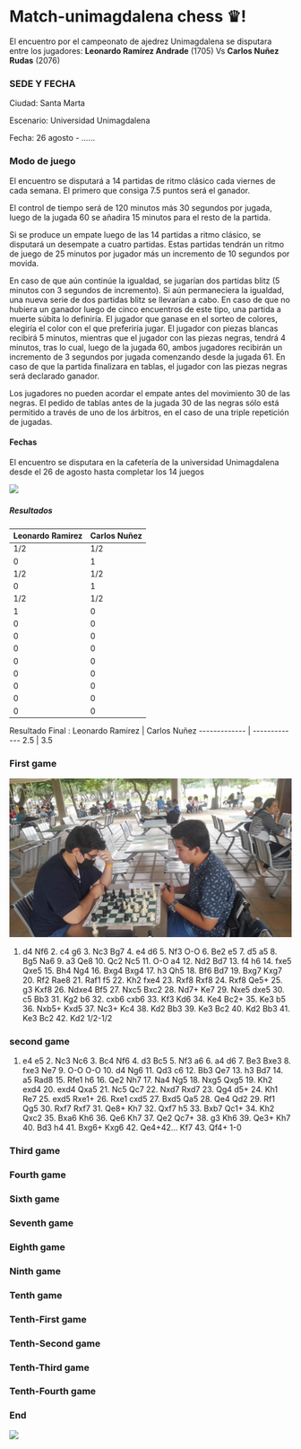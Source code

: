 # Match-unimagdalena chess ♛!

El encuentro por el campeonato de ajedrez Unimagdalena se disputara entre los jugadores: **Leonardo Ramírez Andrade** (1705) Vs **Carlos Nuñez Rudas** (2076)

### SEDE Y FECHA

Ciudad: Santa Marta

Escenario: Universidad Unimagdalena

Fecha: 26 agosto - ......

### Modo de juego

   El encuentro se disputará a 14 partidas de ritmo clásico cada viernes de cada semana. El primero que consiga 7.5 puntos será el ganador.
   
   
   El control de tiempo será de 120 minutos más 30 segundos por jugada, luego de la jugada 60 se añadira 15 minutos para el resto de la partida. 
   
   Si se produce un empate luego de las 14 partidas a ritmo clásico, se disputará un desempate a cuatro partidas. Estas partidas tendrán un ritmo de juego de 25 minutos por jugador más un incremento de 10 segundos por movida.  
   
   En caso de que aún continúe la igualdad, se jugarían dos partidas blitz (5 minutos con 3 segundos de incremento). Si aún permaneciera la igualdad, una nueva serie de dos partidas blitz se llevarían a cabo. En caso de que no hubiera un ganador luego de cinco encuentros de este tipo, una partida a muerte súbita lo definiría. 
   El jugador que ganase en el sorteo de colores, elegiría el color con el que preferiría jugar. El jugador con piezas blancas recibirá 5 minutos, mientras que el jugador con las piezas negras, tendrá 4 minutos, tras lo cual, luego de la jugada 60, ambos jugadores recibirán un incremento de 3 segundos por jugada comenzando desde la jugada 61. En caso de que la partida finalizara en tablas, el jugador con las piezas negras será declarado ganador.

   Los jugadores no pueden acordar el empate antes del movimiento 30 de las negras. El pedido de tablas antes de la jugada 30 de las negras sólo está permitido a través de uno de los árbitros, en el caso de una triple repetición de jugadas.


#### Fechas
El encuentro se disputara en la cafetería de la universidad Unimagdalena desde el 26 de agosto hasta completar los 14 juegos

![](https://images.chesscomfiles.com/uploads/v1/images_users/tiny_mce/ColinStapczynski/phpEhIfOY.jpeg)

##### Resultados 

                    
Leonardo Ramirez  | Carlos Nuñez
------------- | -------------
1/2 | 1/2
 0  | 1 
1/2 | 1/2
0 | 1
1/2 | 1/2
1 | 0
0 | 0
0 | 0
0 | 0
0 | 0
0 | 0 
0 | 0 
0 | 0
0 | 0 

Resultado Final :
Leonardo Ramirez  | Carlos Nuñez
------------- | -------------
2.5 | 3.5


### First game
![](/Photos/firstgame.jpeg)

1. d4 Nf6 2. c4 g6 3. Nc3 Bg7 4. e4 d6 5. Nf3 O-O 6. Be2 e5 7. d5 a5 8. Bg5 Na6 9. a3 Qe8 10. Qc2 Nc5  11. O-O a4 12. Nd2 Bd7 13. f4 h6 14. fxe5 Qxe5 15. Bh4 Ng4  16. Bxg4 Bxg4 17. h3 Qh5 18. Bf6 Bd7 19. Bxg7 Kxg7 20. Rf2 Rae8 21. Raf1 f5 22. Kh2 fxe4 23. Rxf8 Rxf8 24. Rxf8 Qe5+ 25. g3 Kxf8 26. Ndxe4 Bf5 27. Nxc5 Bxc2 28. Nd7+ Ke7 29. Nxe5 dxe5 30. c5 Bb3 31. Kg2 b6 32. cxb6 cxb6 33. Kf3 Kd6 34. Ke4 Bc2+ 35. Ke3 b5 36. Nxb5+ Kxd5 37. Nc3+ Kc4 38. Kd2 Bb3 39. Ke3 Bc2 40. Kd2 Bb3 41. Ke3 Bc2 42. Kd2 1/2-1/2
### second game
1. e4 e5 2. Nc3 Nc6 3. Bc4 Nf6 4. d3 Bc5 5. Nf3 a6 6. a4 d6 7. Be3 Bxe3 8. fxe3 Ne7 9. O-O O-O 10. d4 Ng6 11. Qd3 c6 12. Bb3 Qe7 13. h3 Bd7  14. a5 Rad8 15. Rfe1 h6 16. Qe2 Nh7 17. Na4 Ng5 18. Nxg5 Qxg5 19. Kh2 exd4 20. exd4 Qxa5 21. Nc5 Qc7 22. Nxd7 Rxd7 23. Qg4 d5+ 24. Kh1 Re7 25. exd5 Rxe1+ 26. Rxe1 cxd5 27. Bxd5 Qa5 28. Qe4 Qd2 29. Rf1 Qg5 30. Rxf7 Rxf7 31. Qe8+ Kh7 32. Qxf7 h5 33. Bxb7 Qc1+ 34. Kh2 Qxc2 35. Bxa6 Kh6 36. Qe6 Kh7 37. Qe2 Qc7+ 38. g3 Kh6 39. Qe3+ Kh7 40. Bd3 h4 41. Bxg6+ Kxg6 42. Qe4+42... Kf7 43. Qf4+ 1-0
### Third game

### Fourth game

### Sixth game

### Seventh game

### Eighth game

### Ninth game

### Tenth game

### Tenth-First game

### Tenth-Second game

### Tenth-Third game

### Tenth-Fourth game

### End
![](/Photos/LeonardoRamirezVSCarlosNu%C3%B1ez.jpeg)
